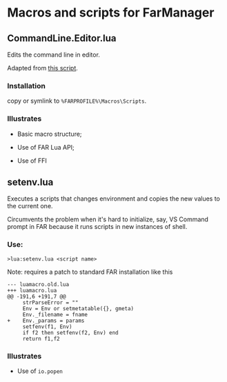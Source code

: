 # Macros and scripts for FarManager

## CommandLine.Editor.lua

Edits the command line in editor.

Adapted from [this script](https://github.com/z0hm/far-scripts/blob/master/CommandLineF4.lua).

### Installation

copy or symlink to `%FARPROFILE%\Macros\Scripts`.

### Illustrates

- Basic macro structure;

- Use of FAR Lua API;

- Use of FFI

## setenv.lua

Executes a scripts that changes environment and copies the new values to the current one.

Circumvents the problem when it's hard to initialize, say, VS Command prompt in FAR because it runs scripts 
in new instances of shell.

### Use:

```>lua:setenv.lua <script name>```

Note: requires a patch to standard FAR installation like this

```
--- luamacro.old.lua
+++ luamacro.lua
@@ -191,6 +191,7 @@
     strParseError = ""
     Env = Env or setmetatable({}, gmeta)
     Env._filename = fname
+    Env._params = params
     setfenv(f1, Env)
     if f2 then setfenv(f2, Env) end
     return f1,f2
```

### Illustrates

- Use of `io.popen`